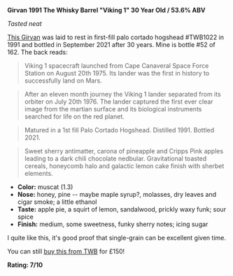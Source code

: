 **Girvan 1991 The Whisky Barrel "Viking 1" 30 Year Old / 53.6% ABV**

*Tasted neat*

[This Girvan](https://www.whiskybase.com/whiskies/whisky/199934/girvan-1991-twb) was laid to rest in first-fill palo cortado hogshead #TWB1022 in 1991 and bottled in September 2021 after 30 years.  Mine is bottle #52 of 162.  The back reads:

> Viking 1 spacecraft launched from Cape Canaveral Space Force Station on August 20th 1975. Its lander was the first in history to successfully land on Mars.

> After an eleven month journey the Viking 1 lander separated from its orbiter on July 20th 1976. The lander captured the first ever clear image from the martian surface and its biological instruments searched for life on the red planet.

> Matured in a 1st fill Palo Cortado Hogshead. Distilled 1991. Bottled 2021.

> Sweet sherry antimatter, carona of pineapple and Cripps Pink apples leading to a dark chili chocolate nedbular. Gravitational toasted cereals, honeycomb halo and galactic lemon cake finish with sherbet elements.

* **Color:** muscat (1.3)
* **Nose:** honey, pine -- maybe maple syrup?, molasses, dry leaves and cigar smoke; a little ethanol
* **Taste:** apple pie, a squirt of lemon, sandalwood, prickly waxy funk; sour spice
* **Finish:** medium, some sweetness, funky sherry notes; icing sugar 

I quite like this, it's good proof that single-grain can be excellent given time.

You can still [buy this from TWB](https://www.thewhiskybarrel.com/girvan-30-year-old-1991-viking-1) for £150!

**Rating: 7/10**